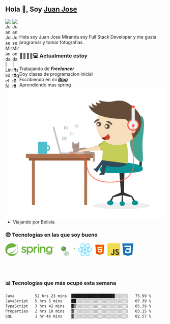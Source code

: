 ## Hola 👋, Soy [Juan Jose](http://juanjoses.me)

<a href="https://www.linkedin.com/in/juanjosemirandam/">
  <img align="left" alt="Juan Jose Miranda | LinkdeIN" width="22px" src="https://cdn.jsdelivr.net/npm/simple-icons@v3/icons/linkedin.svg" />
</a>

<a href="https://www.instagram.com/juan.jose.miranda/">
  <img align="left" alt="Juan Jose Miranda | Instagram" width="22px" src="https://cdn.jsdelivr.net/npm/simple-icons@v3/icons/instagram.svg" />
</a>

<br /> <br />

Hola soy Juan Jose Miranda soy Full Stack Developer y me gusta programar y tomar fotografias.

<img align="right" alt="GIF" src="./images/gif-juanjose.gif" width="500" max-height="320" />

### 👨‍💻🕵‍♀💻 Actualmente estoy

- Trabajando de ***Freelancer***
- Doy clases de programacion inicial
- Escribiendo en mi ***[Blog](http://juanjoses.me)***
- Aprendiendo mas spring
- Viajando por Bolivia 

### 😎 Tecnologías en las que soy bueno

<code><img alt="Spring" height="40px" src="./images/spring-icon.svg"/></code>
<code><img alt="NodeJS" height="40px" src="./images/nodejs-icon.svg" /></code>
<code><img alt="ReactJS" height="40px" src="./images/react-icon.svg" /></code>
<code><img alt="HTML5" height="40px" src="./images/html-icon.png" /></code>
<code><img alt="JavaScript" height="40px" src="./images/js-icon.png"  /></code>
<code><img alt="CSS3" height="40px" src="./images/css-icon.png" /></code>

<br/><br/>

### 📊 Tecnologías que más ocupé esta semana

<!--START_SECTION:waka-->
```text
Java         52 hrs 23 mins  ███████████████████░░░░░░   75.99 % 
JavaScript   5 hrs 5 mins    ██░░░░░░░░░░░░░░░░░░░░░░░   07.39 % 
TypeScript   3 hrs 42 mins   █▒░░░░░░░░░░░░░░░░░░░░░░░   05.39 % 
Properties   2 hrs 10 mins   ▓░░░░░░░░░░░░░░░░░░░░░░░░   03.15 % 
SQL          1 hr 46 mins    ▓░░░░░░░░░░░░░░░░░░░░░░░░   02.57 % 
```
<!--END_SECTION:waka-->

<!-- ### 📌🤓 Últimos artículos en mi blog -->